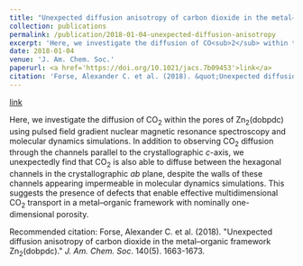 ```yaml
---
title: "Unexpected diffusion anisotropy of carbon dioxide in the metal–organic framework Zn<sub>2</sub>(dobpdc)"
collection: publications
permalink: /publication/2018-01-04-unexpected-diffusion-anisotropy
excerpt: 'Here, we investigate the diffusion of CO<sub>2</sub> within the pores of Zn<sub>2</sub>(dobpdc) using pulsed field gradient nuclear magnetic resonance spectroscopy and molecular dynamics simulations. In addition to observing CO<sub>2</sub> diffusion through the channels parallel to the crystallographic *c*-axis, we unexpectedly find that CO<sub>2</sub> is also able to diffuse between the hexagonal channels in the crystallographic *ab* plane, despite the walls of these channels appearing impermeable in molecular dynamics simulations. This suggests the presence of defects that enable effective multidimensional CO<sub>2</sub> transport in a metal–organic framework with nominally one-dimensional porosity.'
date: 2018-01-04
venue: 'J. Am. Chem. Soc.'
paperurl: <a href='https://doi.org/10.1021/jacs.7b09453'>link</a>
citation: 'Forse, Alexander C. et al. (2018). &quot;Unexpected diffusion anisotropy of carbon dioxide in the metal–organic framework Zn<sub>2</sub>(dobpdc).&quot; <i>J. Am. Chem. Soc</i>. 140(5). 1663-1673.'
---
```


<a href='https://doi.org/10.1021/jacs.7b09453'>link</a>

Here, we investigate the diffusion of CO<sub>2</sub> within the pores of Zn<sub>2</sub>(dobpdc) using pulsed field gradient nuclear magnetic resonance spectroscopy and molecular dynamics simulations. In addition to observing CO<sub>2</sub> diffusion through the channels parallel to the crystallographic *c*-axis, we unexpectedly find that CO<sub>2</sub> is also able to diffuse between the hexagonal channels in the crystallographic *ab* plane, despite the walls of these channels appearing impermeable in molecular dynamics simulations. This suggests the presence of defects that enable effective multidimensional CO<sub>2</sub> transport in a metal–organic framework with nominally one-dimensional porosity.

Recommended citation: Forse, Alexander C. et al. (2018). "Unexpected diffusion anisotropy of carbon dioxide in the metal–organic framework Zn<sub>2</sub>(dobpdc)." <i>J. Am. Chem. Soc</i>. 140(5). 1663-1673.
